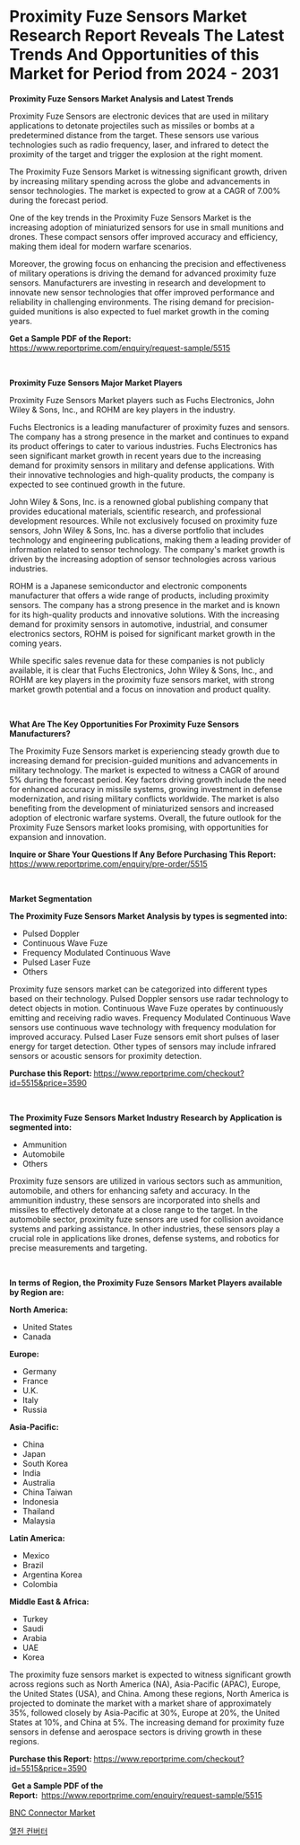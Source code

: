 <p><h1>Proximity Fuze Sensors Market Research Report Reveals The Latest Trends And Opportunities of this Market for Period from 2024 - 2031</h1></p><p><strong>Proximity Fuze Sensors Market Analysis and Latest Trends</strong></p>
<p><p>Proximity Fuze Sensors are electronic devices that are used in military applications to detonate projectiles such as missiles or bombs at a predetermined distance from the target. These sensors use various technologies such as radio frequency, laser, and infrared to detect the proximity of the target and trigger the explosion at the right moment.</p><p>The Proximity Fuze Sensors Market is witnessing significant growth, driven by increasing military spending across the globe and advancements in sensor technologies. The market is expected to grow at a CAGR of 7.00% during the forecast period.</p><p>One of the key trends in the Proximity Fuze Sensors Market is the increasing adoption of miniaturized sensors for use in small munitions and drones. These compact sensors offer improved accuracy and efficiency, making them ideal for modern warfare scenarios.</p><p>Moreover, the growing focus on enhancing the precision and effectiveness of military operations is driving the demand for advanced proximity fuze sensors. Manufacturers are investing in research and development to innovate new sensor technologies that offer improved performance and reliability in challenging environments. The rising demand for precision-guided munitions is also expected to fuel market growth in the coming years.</p></p>
<p><strong>Get a Sample PDF of the Report:&nbsp;</strong> <a href="https://www.reportprime.com/enquiry/request-sample/5515">https://www.reportprime.com/enquiry/request-sample/5515</a></p>
<p>&nbsp;</p>
<p><strong>Proximity Fuze Sensors Major Market Players</strong></p>
<p><p>Proximity Fuze Sensors Market players such as Fuchs Electronics, John Wiley & Sons, Inc., and ROHM are key players in the industry. </p><p>Fuchs Electronics is a leading manufacturer of proximity fuzes and sensors. The company has a strong presence in the market and continues to expand its product offerings to cater to various industries. Fuchs Electronics has seen significant market growth in recent years due to the increasing demand for proximity sensors in military and defense applications. With their innovative technologies and high-quality products, the company is expected to see continued growth in the future.</p><p>John Wiley & Sons, Inc. is a renowned global publishing company that provides educational materials, scientific research, and professional development resources. While not exclusively focused on proximity fuze sensors, John Wiley & Sons, Inc. has a diverse portfolio that includes technology and engineering publications, making them a leading provider of information related to sensor technology. The company's market growth is driven by the increasing adoption of sensor technologies across various industries.</p><p>ROHM is a Japanese semiconductor and electronic components manufacturer that offers a wide range of products, including proximity sensors. The company has a strong presence in the market and is known for its high-quality products and innovative solutions. With the increasing demand for proximity sensors in automotive, industrial, and consumer electronics sectors, ROHM is poised for significant market growth in the coming years.</p><p>While specific sales revenue data for these companies is not publicly available, it is clear that Fuchs Electronics, John Wiley & Sons, Inc., and ROHM are key players in the proximity fuze sensors market, with strong market growth potential and a focus on innovation and product quality.</p></p>
<p>&nbsp;</p>
<p><strong>What Are The Key Opportunities For Proximity Fuze Sensors Manufacturers?</strong></p>
<p><p>The Proximity Fuze Sensors market is experiencing steady growth due to increasing demand for precision-guided munitions and advancements in military technology. The market is expected to witness a CAGR of around 5% during the forecast period. Key factors driving growth include the need for enhanced accuracy in missile systems, growing investment in defense modernization, and rising military conflicts worldwide. The market is also benefiting from the development of miniaturized sensors and increased adoption of electronic warfare systems. Overall, the future outlook for the Proximity Fuze Sensors market looks promising, with opportunities for expansion and innovation.</p></p>
<p><strong>Inquire or Share Your Questions If Any Before Purchasing This Report:</strong> <a href="https://www.reportprime.com/enquiry/pre-order/5515">https://www.reportprime.com/enquiry/pre-order/5515</a></p>
<p>&nbsp;</p>
<p><strong>Market Segmentation</strong></p>
<p><strong>The Proximity Fuze Sensors Market Analysis by types is segmented into:</strong></p>
<p><ul><li>Pulsed Doppler</li><li>Continuous Wave Fuze</li><li>Frequency Modulated Continuous Wave</li><li>Pulsed Laser Fuze</li><li>Others</li></ul></p>
<p><p>Proximity fuze sensors market can be categorized into different types based on their technology. Pulsed Doppler sensors use radar technology to detect objects in motion. Continuous Wave Fuze operates by continuously emitting and receiving radio waves. Frequency Modulated Continuous Wave sensors use continuous wave technology with frequency modulation for improved accuracy. Pulsed Laser Fuze sensors emit short pulses of laser energy for target detection. Other types of sensors may include infrared sensors or acoustic sensors for proximity detection.</p></p>
<p><strong>Purchase this Report:&nbsp;</strong><a href="https://www.reportprime.com/checkout?id=5515&price=3590">https://www.reportprime.com/checkout?id=5515&price=3590</a></p>
<p>&nbsp;</p>
<p><strong>The Proximity Fuze Sensors Market Industry Research by Application is segmented into:</strong></p>
<p><ul><li>Ammunition</li><li>Automobile</li><li>Others</li></ul></p>
<p><p>Proximity fuze sensors are utilized in various sectors such as ammunition, automobile, and others for enhancing safety and accuracy. In the ammunition industry, these sensors are incorporated into shells and missiles to effectively detonate at a close range to the target. In the automobile sector, proximity fuze sensors are used for collision avoidance systems and parking assistance. In other industries, these sensors play a crucial role in applications like drones, defense systems, and robotics for precise measurements and targeting.</p></p>
<p>&nbsp;</p>
<p><strong>In terms of Region, the Proximity Fuze Sensors Market Players available by Region are:</strong></p>
<p>
    <p> <strong> North America: </strong>
        <ul>
            <li>United States</li>
            <li>Canada</li>
        </ul>
        </p> 
    <p> <strong> Europe: </strong>
        <ul>
            <li>Germany</li>
            <li>France</li>
            <li>U.K.</li>
            <li>Italy</li>
            <li>Russia</li>
        </ul>
        </p> 
    <p> <strong> Asia-Pacific: </strong>
        <ul>
            <li>China</li>
            <li>Japan</li>
            <li>South Korea</li>
            <li>India</li>
            <li>Australia</li>
            <li>China Taiwan</li>
            <li>Indonesia</li>
            <li>Thailand</li>
            <li>Malaysia</li>
        </ul>
        </p> 
    <p> <strong> Latin America: </strong>
        <ul>
            <li>Mexico</li>
            <li>Brazil</li>
            <li>Argentina Korea</li>
            <li>Colombia</li>
        </ul>
        </p> 
    <p> <strong> Middle East & Africa: </strong>
        <ul>
            <li>Turkey</li>
            <li>Saudi</li>
            <li>Arabia</li>
            <li>UAE</li>
            <li>Korea</li>
        </ul>
    </p>
    </p>
<p><p>The proximity fuze sensors market is expected to witness significant growth across regions such as North America (NA), Asia-Pacific (APAC), Europe, the United States (USA), and China. Among these regions, North America is projected to dominate the market with a market share of approximately 35%, followed closely by Asia-Pacific at 30%, Europe at 20%, the United States at 10%, and China at 5%. The increasing demand for proximity fuze sensors in defense and aerospace sectors is driving growth in these regions.</p></p>
<p><strong>Purchase this Report: </strong><a href="https://www.reportprime.com/checkout?id=5515&price=3590">https://www.reportprime.com/checkout?id=5515&price=3590</a></p>
<p>&nbsp;<strong>Get a Sample PDF of the Report:&nbsp;&nbsp;</strong><a href="https://www.reportprime.com/enquiry/request-sample/5515">https://www.reportprime.com/enquiry/request-sample/5515</a></p>
<p><strong></strong></p>
<p><p><a href="https://github.com/RoccoManning/Market-Research-Report-List-4/blob/main/bnc-connector-market.md">BNC Connector Market</a></p><p><a href="https://medium.com/@minimini78678/%EC%97%B4%EC%A0%84%EC%86%8C-%EB%B3%80%ED%99%98%EA%B8%B0-%EC%8B%9C%EC%9E%A5-%EB%B6%84%EC%84%9D-%EC%84%B8%EA%B3%84-%EC%82%B0%EC%97%85-%EC%A0%84%EB%A7%9D-%EB%B0%8F-%EC%98%88%EC%B8%A1-2024%EB%85%84%EB%B6%80%ED%84%B0-2031%EB%85%84%EA%B9%8C%EC%A7%80-02d451db29f6">열전 컨버터</a></p></p>